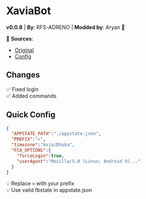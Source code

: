 
# XaviaBot  
**v0.0.8** | **By**: RFS-ADRENO | **Modded by**: Aryan 🎀 

🔗 **Sources**:  
- [Original](https://github.com/XaviaTeam/XaviaBot)  
- [Config](https://github.com/aryannix/Xaviabot/blob/main/config/config.main.json)  

## Changes  
✅ Fixed login  
✅ Added commands  

## Quick Config  
```json
{
  "APPSTATE_PATH":"./appstate.json",
  "PREFIX":"×",
  "timezone":"Asia/Dhaka",
  "FCA_OPTIONS":{
    "forceLogin":true,
    "userAgent":"Mozilla/5.0 (Linux; Android 9)..."
  }
}
```

💡 Replace `×` with your prefix  
💡 Use valid fbstate in appstate.json 
